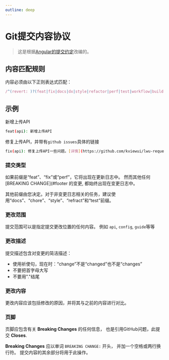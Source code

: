 ```yaml
---
outline: deep
---
```


# Git提交内容协议

> 这是根据[Angular的提交约定](https://github.com/conventional-changelog/conventional-changelog/tree/master/packages/conventional-changelog-angular)改编的。

## 内容匹配规则

内容必须由以下正则表达式匹配：

```js
/^(revert: )?(feat|fix|docs|dx|style|refactor|perf|test|workflow|build|ci|chore|types|wip)(\(.+\))?: .{1,50}/
```

## 示例

新增上传API

```bash
feat(api): 新增上传API
```

修复上传API，并带有`github issues`具体的链接

```bash
fix(api): 修复上传API一些问题。[详情](https://github.com/kviewui/lwu-request/issues/28)
```

### 提交类型

如果前缀是“feat”、“fix”或“perf”，它将出现在更新日志中。 然而其他任何 [BREAKING CHANGE](#footer 的变更, 都始终出现在变更日志中。

其他前缀由您决定。对于非变更日志相关的任务，建议使用“docs”、“chore”、“style”、“refract”和“test”前缀。

### 更改范围

提交范围可以是指定提交更改位置的任何内容。 例如 `api`, `config`, `guide`等等

### 更改描述

提交描述包含对变更的简洁描述：

- 使用祈使句，现在时：“change”不是“changed”也不是“changes”
- 不要把首字母大写
- 不要用"."结尾

### 更改内容

更改内容应该包括修改的原因，并将其与之前的内容进行对比。

### 页脚

页脚应包含有关 **Breaking Changes** 的任何信息， 也是引用GitHub问题，此提交 **Closes**.

**Breaking Changes** 应以单词 `BREAKING CHANGE:` 开头， 并加一个空格或两行换行符。 提交内容的其余部分将用于此操作。